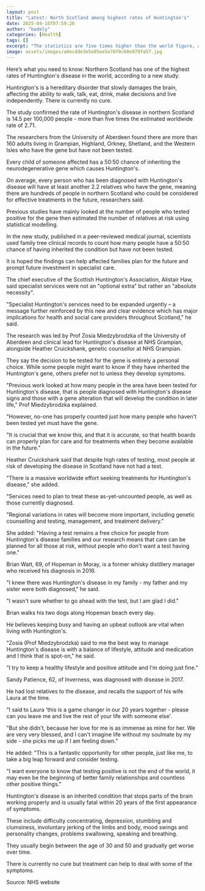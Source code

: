 ```yaml
---
layout: post
title: "Latest: North Scotland among highest rates of Huntington's"
date: 2025-04-16T07:59:26
author: "badely"
categories: [Health]
tags: []
excerpt: "The statistics are five times higher than the world figure, a University of Aberdeen study says."
image: assets/images/a0ecdde3e5e85ee5e78f0c60e979fa57.jpg
---
```


Here’s what you need to know: Northern Scotland has one of the highest rates of Huntington's disease in the world, according to a new study.

Huntington's is a hereditary disorder that slowly damages the brain, affecting the ability to walk, talk, eat, drink, make decisions and live independently. There is currently no cure.

The study confirmed the rate of Huntington's disease in northern Scotland is 14.5 per 100,000 people - more than five times the estimated worldwide rate of 2.71.

The researchers from the University of Aberdeen found there are more than 160 adults living in Grampian, Highland, Orkney, Shetland, and the Western Isles who have the gene but have not been tested.

Every child of someone affected has a 50:50 chance of inheriting the neurodegenerative gene which causes Huntington's.

On average, every person who has been diagnosed with Huntington's disease will have at least another 2.2 relatives who have the gene, meaning there are hundreds of people in northern Scotland who could be considered for effective treatments in the future, researchers said.

Previous studies have mainly looked at the number of people who tested positive for the gene then estimated the number of relatives at risk using statistical modelling.

In the new study, published in a peer-reviewed medical journal, scientists used family tree clinical records to count how many people have a 50:50 chance of having inherited the condition but have not been tested.

It is hoped the findings can help affected families plan for the future and prompt future investment in specialist care.

The chief executive of the Scottish Huntington's Association, Alistair Haw, said specialist services were not an "optional extra"  but rather an "absolute necessity". 

"Specialist Huntington's services need to be expanded urgently – a message further reinforced by this new and clear evidence which has major implications for health and social care providers throughout Scotland," he said. 

The research was led by Prof Zosia Miedzybrodzka of the University of Aberdeen and clinical lead for Huntington's disease at NHS Grampian, alongside Heather Cruickshank, genetic counsellor at NHS Grampian.

They say the decision to be tested for the gene is entirely a personal choice.  While some people might want to know if they have inherited the Huntington's gene, others prefer not to unless they develop symptoms.

"Previous work looked at how many people in the area have been tested for Huntington's disease, that is people diagnosed with Huntington's disease signs and those with a gene alteration that will develop the condition in later life," Prof  Miedzybrodzka explained.

"However, no-one has properly counted just how many people who haven't been tested yet must have the gene.

"It is crucial that we know this, and that it is accurate, so that health boards can properly plan for care and for treatments when they become available in the future."

Heather Cruickshank said that despite high rates of testing, most people at risk of developing the disease in Scotland have not had a test. 

"There is a massive worldwide effort seeking treatments for Huntington's disease," she added. 

"Services need to plan to treat these as-yet-uncounted people, as well as those currently diagnosed.

"Regional variations in rates will become more important, including genetic counselling and testing, management, and treatment delivery."

She added: "Having a test remains a free choice for people from Huntington's disease families and our research means that care can be planned for all those at risk, without people who don't want a test having one."

Brian Watt, 69, of Hopeman in Moray, is a former whisky distillery manager who received his diagnosis in 2016.

"I knew there was Huntington's disease in my family - my father and my sister were both diagnosed," he said.

"I wasn't sure whether to go ahead with the test, but I am glad I did."

Brian walks his two dogs along Hopeman beach every day.

He believes keeping busy and having an upbeat outlook are vital when living with Huntington's.

"Zosia (Prof Miedzybrodzka) said to me the best way to manage Huntington's disease is with a balance of lifestyle, attitude and medication and I think that is spot-on," he said.

"I try to keep a healthy lifestyle and positive attitude and I'm doing just fine."

Sandy Patience, 62, of Inverness, was diagnosed with disease in 2017.

He had lost relatives to the disease, and recalls the support of his wife Laura at the time.

"I said to Laura 'this is a game changer in our 20 years together - please can you leave me and live the rest of your life with someone else'.

"But she didn't, because her love for me is as immense as mine for her. We are very very blessed, and I can't imagine life without my soulmate by my side - she picks me up if I am feeling down."

He added: "This is a fantastic opportunity for other people, just like me, to take a big leap forward and consider testing.

"I want everyone to know that testing positive is not the end of the world, it may even be the beginning of better family relationships and countless other positive things."

Huntington's disease is an inherited condition that stops parts of the brain working properly and is usually fatal within 20 years of the first appearance of symptoms.

These include difficulty concentrating, depression, stumbling and clumsiness, involuntary jerking of the limbs and body, mood swings and personality changes, problems swallowing, speaking and breathing.

They usually begin between the age of 30 and 50 and gradually get worse over time.

There is currently no cure but treatment can help to deal with some of the symptoms.

Source: NHS website

